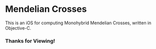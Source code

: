 # Mendelian Crosses
This is an iOS for computing Monohybrid Mendelian Crosses, written in Objective-C.

### Thanks for Viewing!
